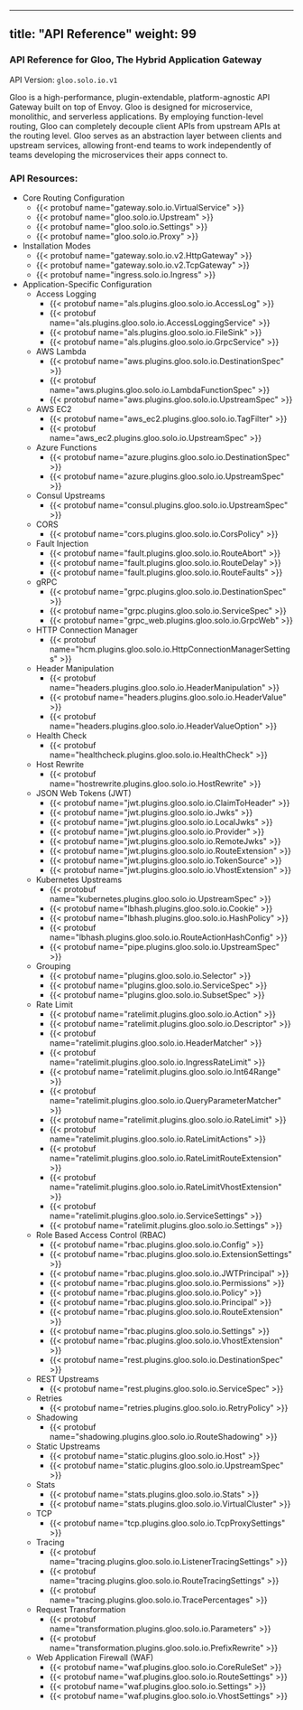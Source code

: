 
---
title: "API Reference"
weight: 99
---

<!-- Code generated by solo-kit. DO NOT EDIT. -->



### API Reference for Gloo, The Hybrid Application Gateway

API Version: `gloo.solo.io.v1`

Gloo is a high-performance, plugin-extendable, platform-agnostic API Gateway built on top of Envoy. Gloo is designed for microservice, monolithic, and serverless applications. By employing function-level routing, Gloo can completely decouple client APIs from upstream APIs at the routing level. Gloo serves as an abstraction layer between clients and upstream services, allowing front-end teams to work independently of teams developing the microservices their apps connect to.


### API Resources:
- Core Routing Configuration
  - {{< protobuf name="gateway.solo.io.VirtualService" >}}
  - {{< protobuf name="gloo.solo.io.Upstream" >}}
  - {{< protobuf name="gloo.solo.io.Settings" >}}
  - {{< protobuf name="gloo.solo.io.Proxy" >}}
- Installation Modes
  - {{< protobuf name="gateway.solo.io.v2.HttpGateway" >}}
  - {{< protobuf name="gateway.solo.io.v2.TcpGateway" >}}
  - {{< protobuf name="ingress.solo.io.Ingress" >}}
- Application-Specific Configuration
  - Access Logging
      - {{< protobuf name="als.plugins.gloo.solo.io.AccessLog" >}}
      - {{< protobuf name="als.plugins.gloo.solo.io.AccessLoggingService" >}}
      - {{< protobuf name="als.plugins.gloo.solo.io.FileSink" >}}
      - {{< protobuf name="als.plugins.gloo.solo.io.GrpcService" >}}
  - AWS Lambda
      - {{< protobuf name="aws.plugins.gloo.solo.io.DestinationSpec" >}}
      - {{< protobuf name="aws.plugins.gloo.solo.io.LambdaFunctionSpec" >}}
      - {{< protobuf name="aws.plugins.gloo.solo.io.UpstreamSpec" >}}
  - AWS EC2
      - {{< protobuf name="aws_ec2.plugins.gloo.solo.io.TagFilter" >}}
      - {{< protobuf name="aws_ec2.plugins.gloo.solo.io.UpstreamSpec" >}}
  - Azure Functions
      - {{< protobuf name="azure.plugins.gloo.solo.io.DestinationSpec" >}}
      - {{< protobuf name="azure.plugins.gloo.solo.io.UpstreamSpec" >}}
  - Consul Upstreams
      - {{< protobuf name="consul.plugins.gloo.solo.io.UpstreamSpec" >}}
  - CORS
      - {{< protobuf name="cors.plugins.gloo.solo.io.CorsPolicy" >}}
  - Fault Injection
      - {{< protobuf name="fault.plugins.gloo.solo.io.RouteAbort" >}}
      - {{< protobuf name="fault.plugins.gloo.solo.io.RouteDelay" >}}
      - {{< protobuf name="fault.plugins.gloo.solo.io.RouteFaults" >}}
  - gRPC
      - {{< protobuf name="grpc.plugins.gloo.solo.io.DestinationSpec" >}}
      - {{< protobuf name="grpc.plugins.gloo.solo.io.ServiceSpec" >}}
      - {{< protobuf name="grpc_web.plugins.gloo.solo.io.GrpcWeb" >}}
  - HTTP Connection Manager
      - {{< protobuf name="hcm.plugins.gloo.solo.io.HttpConnectionManagerSettings" >}}
  - Header Manipulation
      - {{< protobuf name="headers.plugins.gloo.solo.io.HeaderManipulation" >}}
      - {{< protobuf name="headers.plugins.gloo.solo.io.HeaderValue" >}}
      - {{< protobuf name="headers.plugins.gloo.solo.io.HeaderValueOption" >}}
  - Health Check
      - {{< protobuf name="healthcheck.plugins.gloo.solo.io.HealthCheck" >}}
  - Host Rewrite
      - {{< protobuf name="hostrewrite.plugins.gloo.solo.io.HostRewrite" >}}
  - JSON Web Tokens (JWT)
      - {{< protobuf name="jwt.plugins.gloo.solo.io.ClaimToHeader" >}}
      - {{< protobuf name="jwt.plugins.gloo.solo.io.Jwks" >}}
      - {{< protobuf name="jwt.plugins.gloo.solo.io.LocalJwks" >}}
      - {{< protobuf name="jwt.plugins.gloo.solo.io.Provider" >}}
      - {{< protobuf name="jwt.plugins.gloo.solo.io.RemoteJwks" >}}
      - {{< protobuf name="jwt.plugins.gloo.solo.io.RouteExtension" >}}
      - {{< protobuf name="jwt.plugins.gloo.solo.io.TokenSource" >}}
      - {{< protobuf name="jwt.plugins.gloo.solo.io.VhostExtension" >}}
  - Kubernetes Upstreams
      - {{< protobuf name="kubernetes.plugins.gloo.solo.io.UpstreamSpec" >}}
      - {{< protobuf name="lbhash.plugins.gloo.solo.io.Cookie" >}}
      - {{< protobuf name="lbhash.plugins.gloo.solo.io.HashPolicy" >}}
      - {{< protobuf name="lbhash.plugins.gloo.solo.io.RouteActionHashConfig" >}}
      - {{< protobuf name="pipe.plugins.gloo.solo.io.UpstreamSpec" >}}
  - Grouping
      - {{< protobuf name="plugins.gloo.solo.io.Selector" >}}
      - {{< protobuf name="plugins.gloo.solo.io.ServiceSpec" >}}
      - {{< protobuf name="plugins.gloo.solo.io.SubsetSpec" >}}
  - Rate Limit
      - {{< protobuf name="ratelimit.plugins.gloo.solo.io.Action" >}}
      - {{< protobuf name="ratelimit.plugins.gloo.solo.io.Descriptor" >}}
      - {{< protobuf name="ratelimit.plugins.gloo.solo.io.HeaderMatcher" >}}
      - {{< protobuf name="ratelimit.plugins.gloo.solo.io.IngressRateLimit" >}}
      - {{< protobuf name="ratelimit.plugins.gloo.solo.io.Int64Range" >}}
      - {{< protobuf name="ratelimit.plugins.gloo.solo.io.QueryParameterMatcher" >}}
      - {{< protobuf name="ratelimit.plugins.gloo.solo.io.RateLimit" >}}
      - {{< protobuf name="ratelimit.plugins.gloo.solo.io.RateLimitActions" >}}
      - {{< protobuf name="ratelimit.plugins.gloo.solo.io.RateLimitRouteExtension" >}}
      - {{< protobuf name="ratelimit.plugins.gloo.solo.io.RateLimitVhostExtension" >}}
      - {{< protobuf name="ratelimit.plugins.gloo.solo.io.ServiceSettings" >}}
      - {{< protobuf name="ratelimit.plugins.gloo.solo.io.Settings" >}}
  - Role Based Access Control (RBAC)
      - {{< protobuf name="rbac.plugins.gloo.solo.io.Config" >}}
      - {{< protobuf name="rbac.plugins.gloo.solo.io.ExtensionSettings" >}}
      - {{< protobuf name="rbac.plugins.gloo.solo.io.JWTPrincipal" >}}
      - {{< protobuf name="rbac.plugins.gloo.solo.io.Permissions" >}}
      - {{< protobuf name="rbac.plugins.gloo.solo.io.Policy" >}}
      - {{< protobuf name="rbac.plugins.gloo.solo.io.Principal" >}}
      - {{< protobuf name="rbac.plugins.gloo.solo.io.RouteExtension" >}}
      - {{< protobuf name="rbac.plugins.gloo.solo.io.Settings" >}}
      - {{< protobuf name="rbac.plugins.gloo.solo.io.VhostExtension" >}}
      - {{< protobuf name="rest.plugins.gloo.solo.io.DestinationSpec" >}}
  - REST Upstreams
      - {{< protobuf name="rest.plugins.gloo.solo.io.ServiceSpec" >}}
  - Retries
      - {{< protobuf name="retries.plugins.gloo.solo.io.RetryPolicy" >}}
  - Shadowing
      - {{< protobuf name="shadowing.plugins.gloo.solo.io.RouteShadowing" >}}
  - Static Upstreams
      - {{< protobuf name="static.plugins.gloo.solo.io.Host" >}}
      - {{< protobuf name="static.plugins.gloo.solo.io.UpstreamSpec" >}}
  - Stats
      - {{< protobuf name="stats.plugins.gloo.solo.io.Stats" >}}
      - {{< protobuf name="stats.plugins.gloo.solo.io.VirtualCluster" >}}
  - TCP
      - {{< protobuf name="tcp.plugins.gloo.solo.io.TcpProxySettings" >}}
  - Tracing
      - {{< protobuf name="tracing.plugins.gloo.solo.io.ListenerTracingSettings" >}}
      - {{< protobuf name="tracing.plugins.gloo.solo.io.RouteTracingSettings" >}}
      - {{< protobuf name="tracing.plugins.gloo.solo.io.TracePercentages" >}}
  - Request Transformation
      - {{< protobuf name="transformation.plugins.gloo.solo.io.Parameters" >}}
      - {{< protobuf name="transformation.plugins.gloo.solo.io.PrefixRewrite" >}}
  - Web Application Firewall (WAF)
      - {{< protobuf name="waf.plugins.gloo.solo.io.CoreRuleSet" >}}
      - {{< protobuf name="waf.plugins.gloo.solo.io.RouteSettings" >}}
      - {{< protobuf name="waf.plugins.gloo.solo.io.Settings" >}}
      - {{< protobuf name="waf.plugins.gloo.solo.io.VhostSettings" >}}

<!-- Start of HubSpot Embed Code -->
<script type="text/javascript" id="hs-script-loader" async defer src="//js.hs-scripts.com/5130874.js"></script>
<!-- End of HubSpot Embed Code -->
